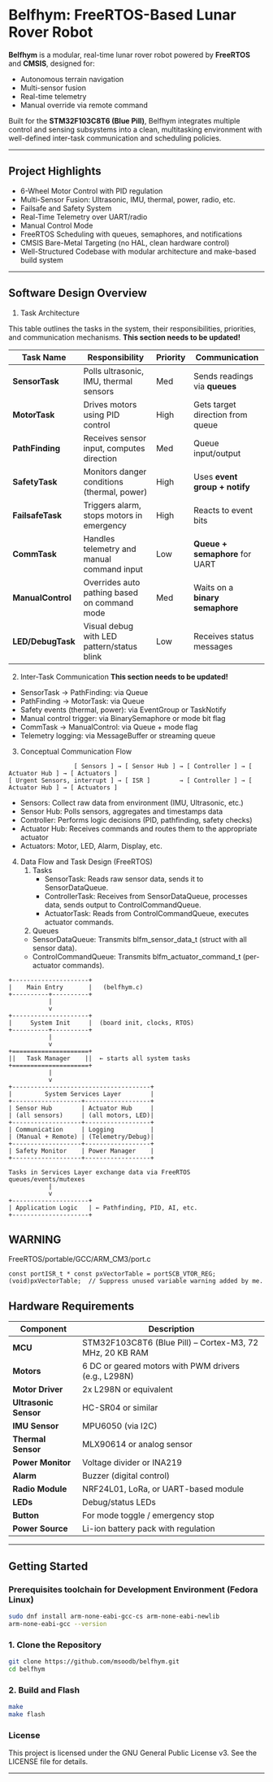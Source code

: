 # Belfhym: FreeRTOS-Based Lunar Rover Robot

**Belfhym** is a modular, real-time lunar rover robot powered by **FreeRTOS** and **CMSIS**, designed for:

- Autonomous terrain navigation
- Multi-sensor fusion
- Real-time telemetry
- Manual override via remote command
  
Built for the **STM32F103C8T6 (Blue Pill)**, Belfhym integrates multiple control and sensing subsystems into a clean, multitasking environment with well-defined inter-task communication and scheduling policies.

---

## Project Highlights

- 6-Wheel Motor Control with PID regulation
- Multi-Sensor Fusion: Ultrasonic, IMU, thermal, power, radio, etc.
- Failsafe and Safety System
- Real-Time Telemetry over UART/radio
- Manual Control Mode
- FreeRTOS Scheduling with queues, semaphores, and notifications
- CMSIS Bare-Metal Targeting (no HAL, clean hardware control)
- Well-Structured Codebase with modular architecture and make-based build system
---


## Software Design Overview

1. Task Architecture

This table outlines the tasks in the system, their responsibilities, priorities, and communication mechanisms.
**This section needs to be updated!**

| Task Name         | Responsibility                               | Priority | Communication                    |
|------------------|----------------------------------------------|----------|----------------------------------|
| **SensorTask**    | Polls ultrasonic, IMU, thermal sensors       | Med      | Sends readings via **queues**    |
| **MotorTask**     | Drives motors using PID control              | High     | Gets target direction from queue |
| **PathFinding**   | Receives sensor input, computes direction    | Med      | Queue input/output               |
| **SafetyTask**    | Monitors danger conditions (thermal, power)  | High     | Uses **event group + notify**    |
| **FailsafeTask**  | Triggers alarm, stops motors in emergency    | High     | Reacts to event bits             |
| **CommTask**      | Handles telemetry and manual command input   | Low      | **Queue + semaphore** for UART   |
| **ManualControl** | Overrides auto pathing based on command mode | Med      | Waits on a **binary semaphore**  |
| **LED/DebugTask** | Visual debug with LED pattern/status blink   | Low      | Receives status messages         |


2. Inter-Task Communication
**This section needs to be updated!**
- SensorTask → PathFinding: via Queue<SensorPacket>
- PathFinding → MotorTask: via Queue<DriveCommand>
- Safety events (thermal, power): via EventGroup or TaskNotify
- Manual control trigger: via BinarySemaphore or mode bit flag
- CommTask → ManualControl: via Queue<Command> + mode flag
- Telemetry logging: via MessageBuffer or streaming queue



3. Conceptual Communication Flow
```
                  [ Sensors ] → [ Sensor Hub ] → [ Controller ] → [ Actuator Hub ] → [ Actuators ]
[ Urgent Sensors, interrupt ] → [ ISR ]        → [ Controller ] → [ Actuator Hub ] → [ Actuators ]
```
- Sensors: Collect raw data from environment (IMU, Ultrasonic, etc.)
- Sensor Hub: Polls sensors, aggregates and timestamps data
- Controller: Performs logic decisions (PID, pathfinding, safety checks)
- Actuator Hub: Receives commands and routes them to the appropriate actuator
- Actuators: Motor, LED, Alarm, Display, etc.

4. Data Flow and Task Design (FreeRTOS)
   1. Tasks
	  - SensorTask: Reads raw sensor data, sends it to SensorDataQueue.
	  - ControllerTask: Receives from SensorDataQueue, processes data, sends output to ControlCommandQueue.
	  - ActuatorTask: Reads from ControlCommandQueue, executes actuator commands.
	2. Queues
	  - SensorDataQueue: Transmits blfm_sensor_data_t (struct with all sensor data).
	  - ControlCommandQueue: Transmits blfm_actuator_command_t (per-actuator commands).

```
+---------------------+
|    Main Entry       |   (belfhym.c)
+----------+----------+
           |
           v
+---------------------+
|     System Init     |  (board init, clocks, RTOS)
+----------+----------+
           |
           v
+=====================+
||   Task Manager    ||  ← starts all system tasks
+=====================+
           |
           v
+--------------------------------------+
|         System Services Layer        |
+-------------------+------------------+
| Sensor Hub        | Actuator Hub     |
| (all sensors)     | (all motors, LED)|
+-------------------+------------------+
| Communication     | Logging          |
| (Manual + Remote) | (Telemetry/Debug)|
+-------------------+------------------+
| Safety Monitor    | Power Manager    |
+-------------------+------------------+

Tasks in Services Layer exchange data via FreeRTOS queues/events/mutexes
           |
           v
+---------------------+
| Application Logic   | ← Pathfinding, PID, AI, etc.
+---------------------+

```

## WARNING
FreeRTOS/portable/GCC/ARM_CM3/port.c
```code 
const portISR_t * const pxVectorTable = portSCB_VTOR_REG;
(void)pxVectorTable;  // Suppress unused variable warning added by me.
```

## Hardware Requirements

| Component             | Description                                              |
| --------------------- | -------------------------------------------------------- |
| **MCU**               | STM32F103C8T6 (Blue Pill) – Cortex-M3, 72 MHz, 20 KB RAM |
| **Motors**            | 6 DC or geared motors with PWM drivers (e.g., L298N)     |
| **Motor Driver**      | 2x L298N or equivalent                                   |
| **Ultrasonic Sensor** | HC-SR04 or similar                                       |
| **IMU Sensor**        | MPU6050 (via I2C)                                        |
| **Thermal Sensor**    | MLX90614 or analog sensor                                |
| **Power Monitor**     | Voltage divider or INA219                                |
| **Alarm**             | Buzzer (digital control)                                 |
| **Radio Module**      | NRF24L01, LoRa, or UART-based module                     |
| **LEDs**              | Debug/status LEDs                                        |
| **Button**            | For mode toggle / emergency stop                         |
| **Power Source**      | Li-ion battery pack with regulation                      |

---

## Getting Started

### Prerequisites toolchain for Development Environment (Fedora Linux)

```bash
sudo dnf install arm-none-eabi-gcc-cs arm-none-eabi-newlib
arm-none-eabi-gcc --version
```

### 1. Clone the Repository

```bash
git clone https://github.com/msoodb/belfhym.git
cd belfhym
```

### 2. Build and Flash

```bash
make
make flash
```

### License
This project is licensed under the GNU General Public License v3. See the LICENSE file for details.

---
